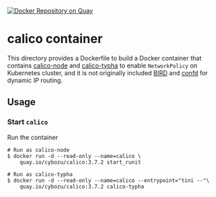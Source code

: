 [![Docker Repository on Quay](https://quay.io/repository/cybozu/calico/status "Docker Repository on Quay")](https://quay.io/repository/cybozu/calico)

calico container
================

This directory provides a Dockerfile to build a Docker container that contains
[calico-node](https://github.com/projectcalico/node) and [calico-typha](https://github.com/projectcalico/typha)
to enable `NetworkPolicy` on Kubernetes cluster, and it is not originally included [BIRD][] and [confd][] for dynamic IP routing.

Usage
-----

### Start `calico`

Run the container

```console
# Run as calico-node
$ docker run -d --read-only --name=calico \
    quay.io/cybozu/calico:3.7.2 start_runit

# Run as calico-typha
$ docker run -d --read-only --name=calico --entrypoint="tini --"\
    quay.io/cybozu/calico:3.7.2 calico-typha
```

[BIRD]: https://github.com/projectcalico/bird
[confd]: https://github.com/projectcalico/confd
